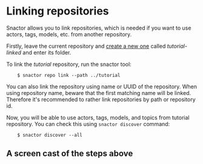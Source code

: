 # Linking repositories

Snactor allows you to link repositories, which is needed if you want to use actors, tags, 
models, etc. from another repository.

Firstly, leave the current repository and [create a new one](create-repository) called *tutorial-linked*
and enter its folder.

To link the *tutorial* repository, run the snactor tool:

```shell
    $ snactor repo link --path ../tutorial
```

You can also link the repository using name or UUID of the repository.
When using repository name, beware that the first matching name will be linked.
Therefore it's recommended to rather link repositories by path or repository id.

Now, you will be able to use actors, tags, models, and topics from tutorial repository. 
You can check this using `snactor discover` command:

```shell
    $ snactor discover --all
```

## A screen cast of the steps above

<asciinema-player src="_static/screencasts/repo-linking.cast"></ascinema-player>